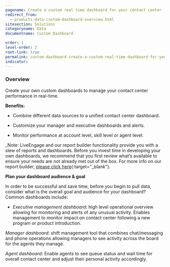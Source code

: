 ```yaml
---
pagename: Create a custom real time dashboard for your contact center
redirect_from:
  - products-data-custom-dashboard-overview.html
sitesection: Solutions
categoryname: Data
documentname: Custom Dashboard

order: 1
level-order: 2
root-link: true
permalink: custom-dashboard-create-a-custom-real-time-dashboard-for-your-contact-center.html
indicator:
---
```


### Overview

Create your own custom dashboards to manage your contact center performance in real-time.

**Benefits:**

* Combine different data sources to a unified contact center dashboard.

* Customize your manager and executive dashboards and alerts.

* Monitor performance at account level, skill level or agent level.

_Note: LiveEngage and our report builder functionality provide you with a slew of reports and dashboards. Before you invest time in developing your own dashboards, we recommend that you first review what’s available to ensure your needs are not already met out of the box. For more info on our report builder, [please click here](https://s3-eu-west-1.amazonaws.com/ce-sr/CA/AM/Report+Builder+User+Guide.pdf){:target="_blank"}.

**Plan your dashboard audience & goal**

In order to be successful and save time, before you begin to pull data, consider what is the overall goal and audience for your dashboard? Common dashboards include:

* _Executive management dashboard_: high level operational overview allowing for monitoring and alerts of any unusual activity. Enables management to monitor impact on contact center following a new program or product introduction. 

_Manager dashboard_: shift management tool that combines chat/messaging and phone operations allowing managers to see activity across the board for the agents they manage.

_Agent dashboard_: Enable agents to see queue status and wait time for overall contact center and adjust their personal activity accordingly. 






